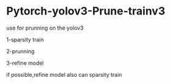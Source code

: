 # Pytorch-yolov3-Prune-trainv3

use for prunning on the yolov3

1-sparsity train

2-prunning

3-refine model


if possible,refine model also can sparsity train
